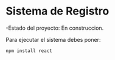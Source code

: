 <h1> Sistema de Registro</h1>

-Estado del proyecto: En construccion.

Para ejecutar el sistema debes poner:

```npm install react```

